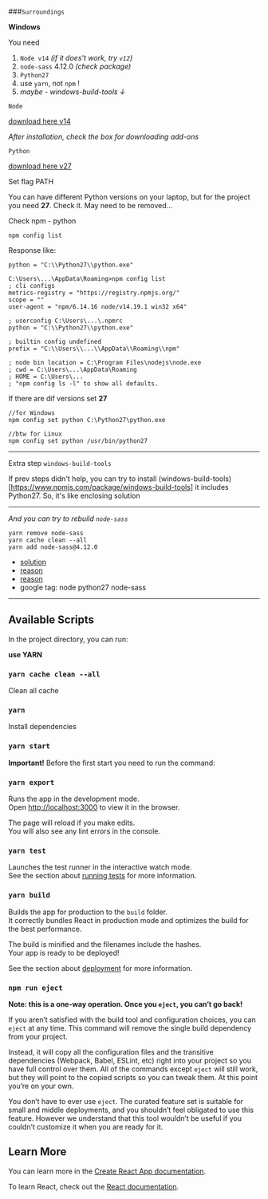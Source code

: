 ###`Surroundings`

**Windows**

You need
1. `Node v14` *(if it does't work, try `v12`)*
2. `node-sass` 4.12.0 *(check package)*
3. `Python27`
4. use `yarn`, not `npm` !
5. *maybe - windows-build-tools ↓*


`Node` 

[download here v14](https://nodejs.org/download/release/v14.19.1/)

*After installation, check the box for downloading add-ons*

`Python`

[download here v27](https://www.python.org/downloads/release/python-2718/)

Set flag PATH

You can have different Python versions on your laptop, but for the project you need **27**. Check it. May need to be removed...

Check npm - python
```
npm config list
```
Response like:

`python = "C:\\Python27\\python.exe"`

```
C:\Users\...\AppData\Roaming>npm config list
; cli configs
metrics-registry = "https://registry.npmjs.org/"
scope = ""
user-agent = "npm/6.14.16 node/v14.19.1 win32 x64"

; userconfig C:\Users\...\.npmrc
python = "C:\\Python27\\python.exe"

; builtin config undefined
prefix = "C:\\Users\\...\\AppData\\Roaming\\npm"

; node bin location = C:\Program Files\nodejs\node.exe
; cwd = C:\Users\...\AppData\Roaming
; HOME = C:\Users\...
; "npm config ls -l" to show all defaults.
```
If there are dif versions set **27** 
```
//for Windows
npm config set python C:\Python27\python.exe
```
```
//btw for Linux
npm config set python /usr/bin/python27
```

---

Extra step `windows-build-tools`

If prev steps didn't help, you can try to install (windows-build-tools)[https://www.npmjs.com/package/windows-build-tools] it includes Python27. So, it's like enclosing solution

---

*And you can try to rebuild `node-sass`* 
```
yarn remove node-sass
yarn cache clean --all
yarn add node-sass@4.12.0
```

- [solution](https://danielwertheim.se/solution-to-issues-with-node-gyp-node-sass-on-windows/)
- [reason](https://sass-lang.com/dart-sass)
- [reason](https://github.com/sass/node-sass/issues/1176)
- google tag: node python27 node-sass

---
## Available Scripts

In the project directory, you can run:

**use YARN**

### `yarn cache clean --all`

Clean all cache

### `yarn`

Install dependencies

### `yarn start`

**Important!** Before the first start you need to run the command:

### `yarn export`

Runs the app in the development mode.<br>
Open [http://localhost:3000](http://localhost:3000) to view it in the browser.

The page will reload if you make edits.<br>
You will also see any lint errors in the console.

### `yarn test`

Launches the test runner in the interactive watch mode.<br>
See the section about [running tests](https://facebook.github.io/create-react-app/docs/running-tests) for more information.

### `yarn build`

Builds the app for production to the `build` folder.<br>
It correctly bundles React in production mode and optimizes the build for the best performance.

The build is minified and the filenames include the hashes.<br>
Your app is ready to be deployed!

See the section about [deployment](https://facebook.github.io/create-react-app/docs/deployment) for more information.

### `npm run eject`

**Note: this is a one-way operation. Once you `eject`, you can’t go back!**

If you aren’t satisfied with the build tool and configuration choices, you can `eject` at any time. This command will remove the single build dependency from your project.

Instead, it will copy all the configuration files and the transitive dependencies (Webpack, Babel, ESLint, etc) right into your project so you have full control over them. All of the commands except `eject` will still work, but they will point to the copied scripts so you can tweak them. At this point you’re on your own.

You don’t have to ever use `eject`. The curated feature set is suitable for small and middle deployments, and you shouldn’t feel obligated to use this feature. However we understand that this tool wouldn’t be useful if you couldn’t customize it when you are ready for it.

## Learn More

You can learn more in the [Create React App documentation](https://facebook.github.io/create-react-app/docs/getting-started).

To learn React, check out the [React documentation](https://reactjs.org/).
